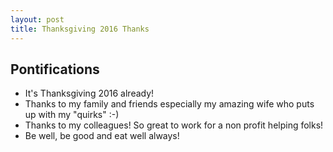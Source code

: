 ```yaml
---
layout: post
title: Thanksgiving 2016 Thanks
---
```

## Pontifications

* It's Thanksgiving 2016 already!
* Thanks to my family and friends especially my amazing wife who puts up with my "quirks" :-)
* Thanks to my colleagues! So great to work for a non profit helping folks!
* Be well, be good and eat well always!
